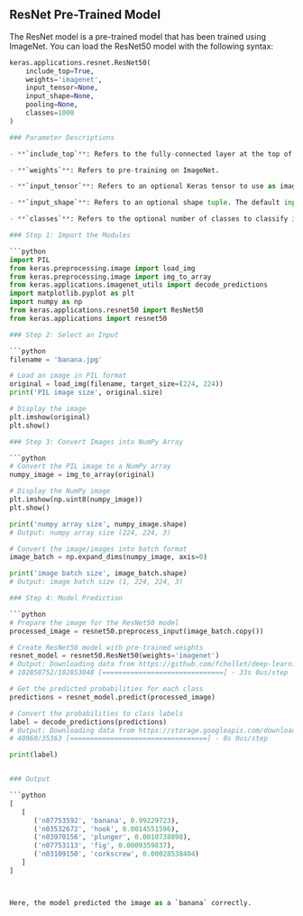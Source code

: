 ## **ResNet Pre-Trained Model**

The ResNet model is a pre-trained model that has been trained using ImageNet. You can load the ResNet50 model with the following syntax:

```python
keras.applications.resnet.ResNet50(
    include_top=True, 
    weights='imagenet', 
    input_tensor=None, 
    input_shape=None, 
    pooling=None, 
    classes=1000
)

### Parameter Descriptions

- **`include_top`**: Refers to the fully-connected layer at the top of the network.

- **`weights`**: Refers to pre-training on ImageNet.

- **`input_tensor`**: Refers to an optional Keras tensor to use as image input for the model.

- **`input_shape`**: Refers to an optional shape tuple. The default input size for this model is 224x224.

- **`classes`**: Refers to the optional number of classes to classify images.

### Step 1: Import the Modules

```python
import PIL
from keras.preprocessing.image import load_img
from keras.preprocessing.image import img_to_array
from keras.applications.imagenet_utils import decode_predictions
import matplotlib.pyplot as plt
import numpy as np
from keras.applications.resnet50 import ResNet50
from keras.applications import resnet50

### Step 2: Select an Input

```python
filename = 'banana.jpg' 

# Load an image in PIL format
original = load_img(filename, target_size=(224, 224)) 
print('PIL image size', original.size)

# Display the image
plt.imshow(original) 
plt.show()

### Step 3: Convert Images into NumPy Array

```python
# Convert the PIL image to a NumPy array
numpy_image = img_to_array(original) 

# Display the NumPy image
plt.imshow(np.uint8(numpy_image)) 
plt.show()

print('numpy array size', numpy_image.shape) 
# Output: numpy array size (224, 224, 3)

# Convert the image/images into batch format
image_batch = np.expand_dims(numpy_image, axis=0) 

print('image batch size', image_batch.shape) 
# Output: image batch size (1, 224, 224, 3)

### Step 4: Model Prediction

```python
# Prepare the image for the ResNet50 model
processed_image = resnet50.preprocess_input(image_batch.copy()) 

# Create ResNet50 model with pre-trained weights
resnet_model = resnet50.ResNet50(weights='imagenet') 
# Output: Downloading data from https://github.com/fchollet/deep-learning-models/releases/download/v0.2/resnet50_weights_tf_dim_ordering_tf_kernels.h5
# 102858752/102853048 [==============================] - 33s 0us/step 

# Get the predicted probabilities for each class
predictions = resnet_model.predict(processed_image) 

# Convert the probabilities to class labels
label = decode_predictions(predictions) 
# Output: Downloading data from https://storage.googleapis.com/download.tensorflow.org/data/imagenet_class_index.json 
# 40960/35363 [==================================] - 0s 0us/step 

print(label)


### Output

```python
[
   [
      ('n07753592', 'banana', 0.99229723), 
      ('n03532672', 'hook', 0.0014551596), 
      ('n03970156', 'plunger', 0.0010738898), 
      ('n07753113', 'fig', 0.0009359837), 
      ('n03109150', 'corkscrew', 0.00028538404)
   ]
]



Here, the model predicted the image as a `banana` correctly.
